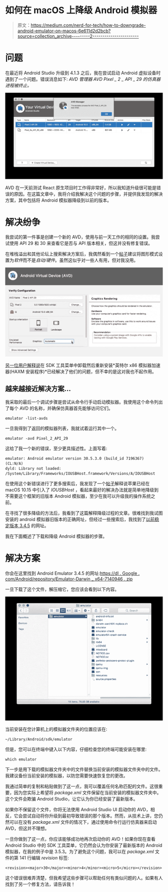 # 如何在 macOS 上降级 Android 模拟器

> 原文：<https://medium.com/nerd-for-tech/how-to-downgrade-android-emulator-on-macos-6e611d2d2bcb?source=collection_archive---------2----------------------->

# 问题

在最近将 Android Studio 升级到 4.1.3 之后，我在尝试启动 Android 虚拟设备时遇到了一个问题。错误消息如下: *AVD 管理器 AVD Pixel _ 2 _ API _ 29 的仿真器进程被终止。*

![](img/53a545ff88ebba25dc84b7e265dc8238.png)

AVD 在一天前测试 React 原生项目时工作得非常好，所以我知道升级很可能是错误的原因。在这篇文章中，我将介绍我解决这个问题的步骤，并提供我发现的解决方案，其中包括将 Android 模拟器降级到以前的版本。

# 解决纷争

我尝试的第一件事是创建一个新的 AVD，使用与前一天工作的相同的设置。我尝试使用 API 29 和 30 来查看它是否与 API 版本相关，但这并没有修复错误。

在堆栈溢出和其他论坛上搜索解决方案后，我偶然看到一个[帖子](https://stackoverflow.com/a/64981574)建议将图形模式设置为*软件*而不是*自动/硬件*。虽然这似乎对一些人有用，但对我没用。

![](img/6a65293052eace9df1d6ca37f19e248c.png)

[另一位用户解释说](https://stackoverflow.com/a/66136694)在 SDK 工具菜单中卸载然后重新安装*英特尔 x86 模拟器加速器(HAXM 安装程序)*已经解决了他们的问题，但不幸的是这对我也不起作用。

## 越来越接近解决方案…

我采取的最后一个调试步骤是尝试从命令行手动启动模拟器。我使用这个命令列出了每个 AVD 的名称，并确保仿真器首先能够访问它们。

```
emulator -list-avds
```

一旦我得到了返回的模拟器列表，我就试着运行其中一个。

```
emulator -avd Pixel_2_API_29
```

这给了我一个新的错误，至少更具描述性。上面写着:

```
emulator: Android emulator version 30.5.3.0 (build_id 7196367) (CL:N/A)
dyld: Library not loaded: /System/Library/Frameworks/IOUSBHost.framework/Versions/A/IOUSBHost
```

在使用这个新错误进行了更多搜索后，我发现了一个[帖子](https://stackoverflow.com/questions/66697645/cannot-start-android-emulator-library-not-loaded)解释说苹果已经在 macOS 10.15 中引入了 *IOUSBHost* ，看起来最好的解决办法就是简单地降级到不需要这个框架的旧版本 Android 模拟器，至少在我可以升级我的操作系统之前。

在寻找了很多降级的方法后，我看到了这篇解释降级过程的文章。很难找到我试图安装的 android 模拟器旧版本的正确网址，但经过一些搜索后，我找到了[以前稳定版本 3.4.5](https://developer.android.com/studio/releases/emulator#30-4-5) 的网址。

我在下面概述了下载和降级 Android 模拟器的步骤。

# 解决方案

你会在这里找到 Android Emulator 3.4.5 的网址:[https://dl . Google . com/Android/repository/Emulator-Darwin _ x64-7140946 . zip](https://dl.google.com/android/repository/emulator-darwin_x64-7140946.zip)

一旦下载了这个文件，解压缩它，您应该会看到以下内容。

![](img/7abc8da1edb934dd55bd2976a9cfdfa3.png)

当前安装在您计算机上的模拟器文件夹的位置应该在:

```
~/Library/Android/sdk/emulator
```

但是，您可以在终端中键入以下内容，仔细检查您的终端可能安装在哪里:

```
which emulator
```

下一步是用下载的模拟器文件夹中的文件替换当前安装的模拟器文件夹中的文件。我建议备份当前安装的模拟器，以防您需要快速恢复您的更改。

我通过简单的复制和粘贴做到了这一点，我可以覆盖任何名称匹配的文件。这很重要，因为您实际上希望将 *package.xml* 文件保留在当前安装的模拟器文件夹中。这个文件会欺骗 Android Studio，让它认为你已经安装了最新版本。

如果你不保留这个文件，你将无法使用 Android Studio UI 启动你的 AVD，相反，它会尝试自动将你升级到最初导致错误的那个版本。然而，从技术上讲，您仍然可以在没有 *package.xml* 文件的情况下，通过使用命令行运行仿真器来启动 AVD，但这并不理想。

一旦你做到了这一点，你应该能够成功地再次启动你的 AVD！如果你现在查看 Android Studio 中的 SDK 工具菜单，它仍然会认为你安装了最新版本的 Android 模拟器，在我的例子中是 3.5.3。为了避免这个问题，我可以在 *package.xml* 文件的第 141 行编辑 *revision* 标签:

```
<revision><major>30</major><minor>4</minor><micro>5</micro></revision>
```

这个错误很难弄清楚，但我希望这些步骤可以帮助任何有类似问题的人。如果有人找到了另一个修复方法，请告诉我！